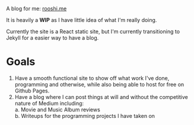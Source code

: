 A blog for me: [rooshi.me](http://rooshi.me)

It is heavily a **WIP** as I have little idea of what I'm really doing.

Currently the site is a React static site, but I'm currently transitioning to Jekyll for a easier way to have a blog.

# Goals
1. Have a smooth functional site to show off what work I've done, programming and otherwise, while also being able to host for free on Github Pages.
2. Have a blog where I can post things at will and without the competitive nature of Medium including:  
   a. Movie and Music Album reviews  
   b. Writeups for the programming projects I have taken on

